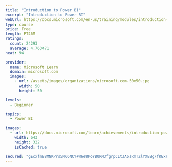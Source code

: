 ```yaml
---
title: "Introduction to Power BI"
excerpt: "Introduction to Power BI"
webUrl: https://docs.microsoft.com/en-us/training/modules/introduction-power-bi/
type: course
price: Free
length: PT46M
ratings:
  count: 24293
  average: 4.763471
heat: 94

provider:
  name: Microsoft Learn
  domain: microsoft.com
  images:
    - url: /assets/images/organizations/microsoft.com-50x50.jpg
      width: 50
      height: 50

levels:
  - Beginner

topics:
  - Power BI

images:
  - url: https://docs.microsoft.com/learn/achievements/introduction-power-bi-social.png
    width: 643
    height: 322
    isCached: true

secured: "gEcxfm88MNKPrs5M66NCY+W6e8PoYB0RM3fgrpCLtJA6sRmTZlYXE8g/fKExPZ+CvJsv/VO8A7ucWMIFGGI25vVkFfahVKFz3xwy89WA20/W6pO24u1GYxNAb0FKDvHfhKJ9rF73RJGWMpo5qJoHwd3M0Be7no9IOH9yxOL0pPvsUS7as+XVQUJyg00+6nYPgMkUlA95COUZ/INq/ExqWiQbuQo7BqCxPyoIifC6yQvkoiI0KBbNkSUk3UZnMuR3HeSr8obUmWlJSHStw01l4d/HzzWfr/n6U9eDYWy2HeUY3BHAXntGuT5EC6CcvzRuzaX82b0FpIFAamHda80J1nJW8MK3wgnfXM1ET7gQt5ZlU3Xe4itHHP9tXCfTPhYpZceH0yo8sgtwJFwNVZ/S0f29X7RQ++4JF2vYMoeiMMmGDKOiXITcVIleomJEEi7O;b2zTnmvbz6MFnhRdNSEtbA=="
---
```


